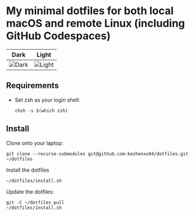 # My minimal dotfiles for both local macOS and remote Linux (including GitHub Codespaces)

| Dark | Light |
| --- | --- |
| ![Dark](https://github.com/user-attachments/assets/663538fa-b779-46a9-91f0-0514843452ce) | ![Light](https://github.com/user-attachments/assets/13a33de4-4b06-4f42-9efc-64ebe9512e83) |

## Requirements

* Set zsh as your login shell:

  ```shell
  chsh -s $(which zsh)
  ```

## Install

Clone onto your laptop:

```shell
git clone --recurse-submodules git@github.com:kezhenxu94/dotfiles.git ~/dotfiles
```

Install the dotfiles

```shell
~/dotfiles/install.sh
```

Update the dotfiles:

```shell
git -C ~/dotfiles pull
~/dotfiles/install.sh
```
